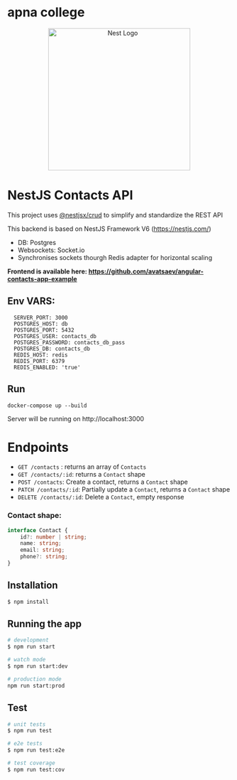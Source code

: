# apna college
<p align="center">
  <a href="http://nestjs.com/" target="blank"><img src="https://nestjs.com/img/logo_text.svg" width="320" alt="Nest Logo" /></a>
</p>

# NestJS Contacts API

This project uses [@nestjsx/crud](https://github.com/nestjsx/crud) to simplify and standardize the REST API

This backend is based on NestJS Framework V6 (https://nestjs.com/)

- DB: Postgres
- Websockets: Socket.io
- Synchronises sockets thourgh Redis adapter for horizontal scaling 


**Frontend is available here: https://github.com/avatsaev/angular-contacts-app-example**


## Env VARS:
      SERVER_PORT: 3000
      POSTGRES_HOST: db
      POSTGRES_PORT: 5432
      POSTGRES_USER: contacts_db
      POSTGRES_PASSWORD: contacts_db_pass
      POSTGRES_DB: contacts_db
      REDIS_HOST: redis
      REDIS_PORT: 6379
      REDIS_ENABLED: 'true'

## Run

`docker-compose up --build `

Server will be running on http://localhost:3000

# Endpoints

 - `GET /contacts` : returns an array of `Contacts`
 - `GET /contacts/:id`: returns a `Contact` shape 
 - `POST /contacts`: Create a contact, returns a `Contact` shape
 - `PATCH /contacts/:id`: Partially update a `Contact`, returns a `Contact` shape
 - `DELETE /contacts/:id`: Delete a `Contact`, empty response

### Contact shape:
```typescript
interface Contact {
    id?: number | string;
    name: string;
    email: string;
    phone?: string;
}
```
## Installation

```bash
$ npm install
```

## Running the app

```bash
# development
$ npm run start

# watch mode
$ npm run start:dev

# production mode
npm run start:prod
```

## Test

```bash
# unit tests
$ npm run test

# e2e tests
$ npm run test:e2e

# test coverage
$ npm run test:cov
```


